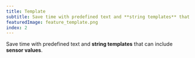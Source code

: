 ```yaml
---
title: Template
subtitle: Save time with predefined text and **string templates** that can include **sensor values**.
featuredImage: feature_template.png
index: 2
---
```

Save time with predefined text and **string templates** that can include **sensor values**.